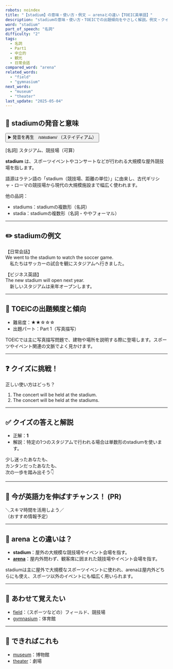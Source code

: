 ```yaml
---
robots: noindex
title: "【stadium】の意味・使い方・例文 ― arenaとの違い【TOEIC英単語】"
description: "stadiumの意味・使い方・TOEICでの出題傾向をやさしく解説。例文・クイズ付きでarenaとの違いもわかりやすく学べます。"
word: "stadium"
part_of_speech: "名詞"
difficulty: "2"
tags:
  - 名詞
  - Part1
  - 中立的
  - 観光
  - 日常会話
compared_word: "arena"
related_words:
  - "field"
  - "gymnasium"
next_words:
  - "museum"
  - "theater"
last_update: "2025-05-04"
---
```


## 🔰 stadiumの発音と意味

<button class="play-audio" onclick="playTTS('stadium')">
  <span class="play-audio-main">
    ▶️ 発音を再生　/stéɪdiəm/
  </span>
  <span class="play-audio-sub">
    （ステイディアム）
  </span>
</button>

[名詞] スタジアム、競技場（可算）

**stadium** は、スポーツイベントやコンサートなどが行われる大規模な屋外競技場を指します。

語源はラテン語の「stadium（競技場、距離の単位）」に由来し、古代ギリシャ・ローマの競技場から現代の大規模施設まで幅広く使われます。

他の品詞：  
- stadiums：stadiumの複数形（名詞）
- stadia：stadiumの複数形（名詞・ややフォーマル）

---

## ✏️ stadiumの例文

【日常会話】  
We went to the stadium to watch the soccer game.  
　私たちはサッカーの試合を観にスタジアムへ行きました。

【ビジネス英語】  
The new stadium will open next year.  
　新しいスタジアムは来年オープンします。

---

## 🎯 TOEICの出題頻度と傾向

- 難易度：★★☆☆☆
- 出題パート：Part 1（写真描写）

TOEICでは主に写真描写問題で、建物や場所を説明する際に登場します。スポーツやイベント関連の文脈でよく見かけます。

---

## ❓ クイズに挑戦！

正しい使い方はどっち？

1. The concert will be held at the stadium.  
2. The concert will be held at the stadiums.

---

## ✅ クイズの答えと解説

- 正解：**1**
- 解説：特定の1つのスタジアムで行われる場合は単数形のstadiumを使います。

少し迷ったあなたも、  
カンタンだったあなたも、  
次の一歩を踏み出そう👇️

---

## 🚀 今が英語力を伸ばすチャンス！ (PR)

<div class="info-center">
＼スキマ時間を活用しよう／<br>  
（おすすめ情報予定）
</div>

---

## 🤔  arena との違いは？

- **stadium**：屋外の大規模な競技場やイベント会場を指す。
- **[arena](/arena)**：屋内外問わず、観客席に囲まれた競技場やイベント会場を指す。

stadiumは主に屋外で大規模なスポーツイベントに使われ、arenaは屋内外どちらにも使え、スポーツ以外のイベントにも幅広く用いられます。

---

## 🧩 あわせて覚えたい

- [field](/field)：（スポーツなどの）フィールド、競技場
- [gymnasium](/gymnasium)：体育館

---

## 📖 できればこれも

- [museum](/museum)：博物館
- [theater](/theater)：劇場

<!-- cvid: aid20_bid06 -->
